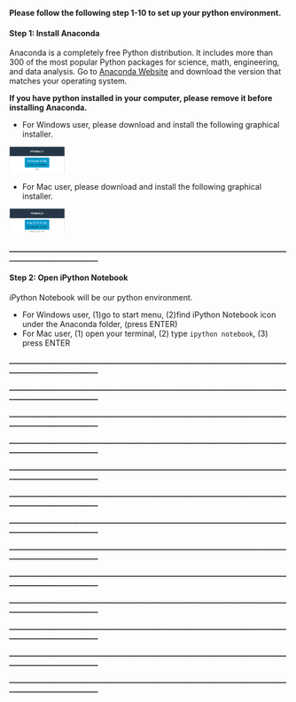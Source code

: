 **Please follow the following step 1-10 to set up your python environment.**

#### Step 1: Install Anaconda

Anaconda is a completely free Python distribution. It includes more than 300 of the most popular Python packages for science, math, engineering, and data analysis. Go to [Anaconda Website](https://www.continuum.io/downloads) and download the version that matches your operating system.

**If you have python installed in your computer, please remove it before installing Anaconda.**

+ For Windows user, please download and install the following graphical installer.
<img src="pic\Anaconda_Windows.png" style="width: 100px;"/>

+ For Mac user, please download and install the following graphical installer.
<img src="pic\Anaconda_Mac.png" style="width: 100px;"/>

**___________________________________________________________________________________________________**

#### Step 2: Open iPython Notebook

iPython Notebook will be our python environment.

+ For Windows user, (1)go to start menu, (2)find iPython Notebook icon under the Anaconda folder, (press ENTER)
+ For Mac user, (1) open your terminal, (2) type ```ipython notebook```, (3) press ENTER

**___________________________________________________________________________________________________**


**___________________________________________________________________________________________________**


**___________________________________________________________________________________________________**


**___________________________________________________________________________________________________**


**___________________________________________________________________________________________________**

**___________________________________________________________________________________________________**

**___________________________________________________________________________________________________**

**___________________________________________________________________________________________________**

**___________________________________________________________________________________________________**

**___________________________________________________________________________________________________**

**___________________________________________________________________________________________________**


**___________________________________________________________________________________________________**

**___________________________________________________________________________________________________**
